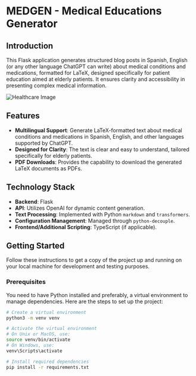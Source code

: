 # MEDGEN - Medical Educations Generator

## Introduction

This Flask application generates structured blog posts in Spanish, English (or any other language ChatGPT can write) about medical conditions and medications, formatted for LaTeX, designed specifically for patient education aimed at elderly patients. It ensures clarity and accessibility in presenting complex medical information.

![Healthcare Image](static/medgenlogo.jpeg)  <!-- Replace `url_to_image_here` with the actual URL to the image -->

## Features

- **Multilingual Support**: Generate LaTeX-formatted text about medical conditions and medications in Spanish, English, and other languages supported by ChatGPT.
- **Designed for Clarity**: The text is clear and easy to understand, tailored specifically for elderly patients.
- **PDF Downloads**: Provides the capability to download the generated LaTeX documents as PDFs.

## Technology Stack

- **Backend**: Flask
- **API**: Utilizes OpenAI for dynamic content generation.
- **Text Processing**: Implemented with Python `markdown` and `transformers`.
- **Configuration Management**: Managed through `python-decouple`.
- **Frontend/Additional Scripting**: TypeScript (if applicable).

## Getting Started

Follow these instructions to get a copy of the project up and running on your local machine for development and testing purposes.

### Prerequisites

You need to have Python installed and preferably, a virtual environment to manage dependencies. Here are the steps to set up the project:

```bash
# Create a virtual environment
python3 -m venv venv

# Activate the virtual environment
# On Unix or MacOS, use:
source venv/bin/activate  
# On Windows, use:
venv\Scripts\activate

# Install required dependencies
pip install -r requirements.txt

